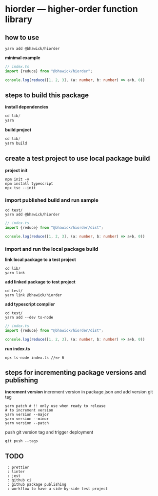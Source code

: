 # hiorder — higher-order function library

## how to use

```
yarn add @bhawick/hiorder
```

__minimal example__
```ts
// index.ts
import {reduce} from "@bhawick/hiorder";

console.log(reduce([1, 2, 3], (a: number, b: number) => a+b, 0))
```

## steps to build this package

__install dependencies__
```ts
cd lib/
yarn
```

__build project__
```ts
cd lib/
yarn build
```

## create a test project to use local package build

__project init__
```
npm init -y
npm install typescript
npx tsc --init
```

### import published build and run sample

```
cd test/
yarn add @bhawick/hiorder
```

```ts
// index.ts
import {reduce} from "@bhawick/hiorder/dist";

console.log(reduce([1, 2, 3], (a: number, b: number) => a+b, 0))
```

### import and run the local package build

__link local package to a test project__
```
cd lib/
yarn link
```
__add linked package to test project__
```
cd test/
yarn link @bhawick/hiorder
```

__add typescript compiler__
```
cd test/
yarn add --dev ts-node
```
```ts
// index.ts
import {reduce} from "@bhawick/hiorder/dist";

console.log(reduce([1, 2, 3], (a: number, b: number) => a+b, 0))
```

__run index.ts__
```
npx ts-node index.ts //=> 6
```

## steps for incrementing package versions and publishing

__increment version__
increment version in package.json and add version git tag
```
yarn patch # !! only use when ready to release
# to increment version
yarn version --major
yarn version --minor
yarn version --patch
```

push git version tag and trigger deployment
```
git push --tags
```

## TODO
```
 : prettier
 : linter
 : jest
 : github ci
 : github package publishing
 : workflow to have a side-by-side test project
```

